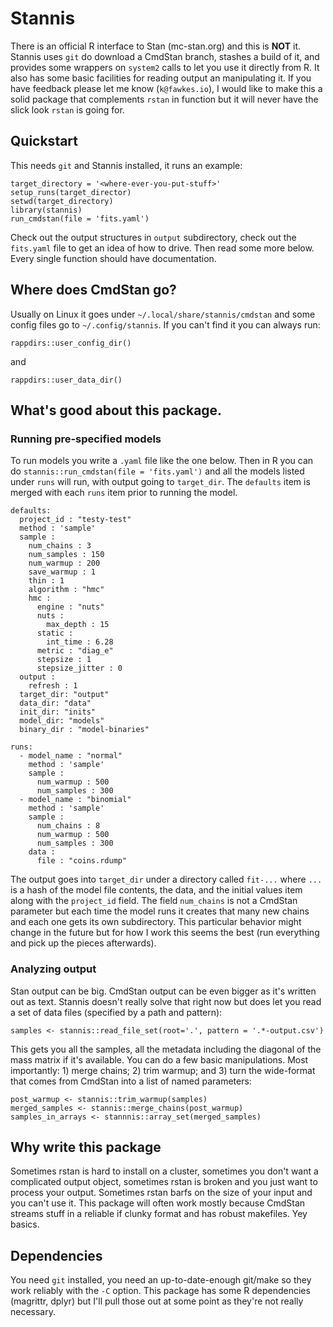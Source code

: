 # Stannis

There is an official R interface to Stan (mc-stan.org) and this 
is **NOT** it.  Stannis uses `git` do download a CmdStan branch, 
stashes a build of it, and provides some wrappers on `system2` 
calls to let you use it directly from R.  It also has some basic
facilities for reading output an manipulating it.  If you have
feedback please let me know (`k@fawkes.io`), I would like to make this a solid
package that complements `rstan` in function but it will never 
have the slick look `rstan` is going for.

## Quickstart

This needs `git` and Stannis installed, it runs an example:

```
target_directory = '<where-ever-you-put-stuff>'
setup_runs(target_director)
setwd(target_directory)
library(stannis)
run_cmdstan(file = 'fits.yaml')
```

Check out the output structures in `output` subdirectory, 
check out the `fits.yaml` file to get an idea of how to 
drive.  Then read some more below.  Every single function should
have documentation.

## Where does CmdStan go?

Usually on Linux it goes under `~/.local/share/stannis/cmdstan`
and some config files go to `~/.config/stannis`.  If you can't
find it you can always run:

```
rappdirs::user_config_dir()
```

and 

```
rappdirs::user_data_dir()
```

## What's good about this package.

### Running pre-specified models

To run models you write a `.yaml` file like the one below.  Then
in R you can do `stannis::run_cmdstan(file = 'fits.yaml')` and 
all the models listed under `runs` will run, with output going 
to `target_dir`.  The `defaults` item is merged with each `runs`
item prior to running the model.  

```
defaults:
  project_id : "testy-test"
  method : 'sample'
  sample :
    num_chains : 3
    num_samples : 150
    num_warmup : 200
    save_warmup : 1
    thin : 1
    algorithm : "hmc"
    hmc :
      engine : "nuts"
      nuts :
        max_depth : 15
      static :
        int_time : 6.28
      metric : "diag_e"
      stepsize : 1
      stepsize_jitter : 0
  output :
    refresh : 1
  target_dir: "output"
  data_dir: "data"
  init_dir: "inits"
  model_dir: "models"
  binary_dir : "model-binaries"

runs:
  - model_name : "normal"
    method : 'sample'
    sample :
      num_warmup : 500
      num_samples : 300
  - model_name : "binomial"
    method : 'sample'
    sample :
      num_chains : 8
      num_warmup : 500
      num_samples : 300
    data :
      file : "coins.rdump"
```

The output goes into `target_dir` under a directory called `fit-...`
where `...` is a hash of the model file contents, the data, and the
initial values item along with the `project_id` field.  The field
`num_chains` is not a CmdStan parameter but each time the model 
runs it creates that many new chains and each one gets its own
subdirectory.  This particular behavior might change in the future
but for how I work this seems the best (run everything and pick up
the pieces afterwards).  

### Analyzing output

Stan output can be big.  CmdStan output can be even bigger as it's 
written out as text.  Stannis doesn't really solve that right now but
does let you read a set of data files (specified by a path and
pattern):

```
samples <- stannis::read_file_set(root='.', pattern = '.*-output.csv')
```

This gets you all the samples, all the metadata including the 
diagonal of the mass matrix if it's available.  You can do a few
basic manipulations.  Most importantly: 1) merge chains; 
2) trim warmup; and 3) turn the wide-format that comes from CmdStan
into a list of named parameters:

```
post_warmup <- stannis::trim_warmup(samples)
merged_samples <- stannis::merge_chains(post_warmup)
samples_in_arrays <- stannnis::array_set(merged_samples)
```

## Why write this package

Sometimes rstan is hard to install on a cluster, sometimes you don't
want a complicated output object, sometimes rstan is broken and you just
want to process your output.  Sometimes rstan barfs on the size of
your input and you can't use it.  This package will often work
mostly because CmdStan streams stuff in a reliable if clunky format
and has robust makefiles.  Yey basics.  

## Dependencies

You need `git` installed, you need an up-to-date-enough git/make so
they work reliably with the `-C` option.  This package has some
R dependencies (magrittr, dplyr) but I'll pull those out at some
point as they're not really necessary.  





